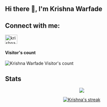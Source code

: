 ## Hi there 👋, I'm Krishna Warfade

<!--
**krishna-warfade/krishna-warfade** is a ✨ _special_ ✨ repository because its `README.md` (this file) appears on your GitHub profile.

Here are some ideas to get you started:

- 🔭 I’m currently working on ...
- 🌱 I’m currently learning ...
- 👯 I’m looking to collaborate on ...
- 🤔 I’m looking for help with ...
- 💬 Ask me about ...
- 📫 How to reach me: ...
- 😄 Pronouns: ...
- ⚡ Fun fact: ...
-->

<!-- Social Profiles -->
<h2>Connect with me: </h2>
<p align="left">
<a href="https://www.linkedin.com/in/krishna-warfade-809ab3326/" target="blank"><img align="center" src="https://raw.githubusercontent.com/rahuldkjain/github-profile-readme-generator/master/src/images/icons/Social/linked-in-alt.svg" alt="krishna-warfade-809ab3326" height="30" width="40" /></a>

<!-- Visitor's Stats -->
</p>
<h4>Visitor's count</h4>
<!-- <p align="center"><img src="https://profile-counter.glitch.me/{krishna-warfade}/count.svg" alt="Krishna Warfade Visitor's count" /></p> -->
<p>
  <img src="https://komarev.com/ghpvc/?username=krishna-warfade&label=Profile%20views&color=0e75b6&style=flat" alt="Krishna Warfade Visitor's count" />
</p>


<h2>Stats</h2>

<!-- Profile Stats -->
<!-- <h4 align="center">Profile stats</h4> -->
<p align="center">
  <img src="https://github-readme-stats.vercel.app/api?username=krishna-warfade&count_private=true&show_icons=true&theme=tokyonight" />
</p>

<!-- Streak Stats -->
<p align="center">
  <a href="https://github.com/krishna-warfade">
    <img title="GithubStats" alt="Krishna's streak" src="https://streak-stats.demolab.com?user=krishna-warfade&theme=tokyonight&hide_border=true&mode=weekly"/>
  </a>
</p>
